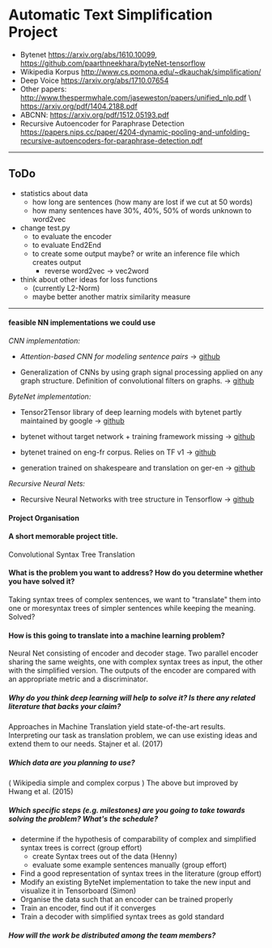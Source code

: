 # Automatic Text Simplification Project

* Bytenet https://arxiv.org/abs/1610.10099, https://github.com/paarthneekhara/byteNet-tensorflow
* Wikipedia Korpus http://www.cs.pomona.edu/~dkauchak/simplification/
* Deep Voice https://arxiv.org/abs/1710.07654
* Other papers: http://www.thespermwhale.com/jaseweston/papers/unified_nlp.pdf \\ https://arxiv.org/pdf/1404.2188.pdf
* ABCNN: https://arxiv.org/pdf/1512.05193.pdf
* Recursive Autoencoder for Paraphrase Detection https://papers.nips.cc/paper/4204-dynamic-pooling-and-unfolding-recursive-autoencoders-for-paraphrase-detection.pdf

----------------------------------------------------------------------------------------
## ToDo
* statistics about data
  * how long are sentences (how many are lost if we cut at 50 words)
  * how many sentences have 30%, 40%, 50% of words unknown to word2vec
* change test.py 
  * to evaluate the encoder
  * to evaluate End2End
  * to create some output maybe? or write an inference file which creates output
    * reverse word2vec -> vec2word
* think about other ideas for loss functions 
  * (currently L2-Norm)
  * maybe better another matrix similarity measure

----------------------------------------------------------------------------------------

#### feasible NN implementations we could use

*CNN implementation:*

* _Attention-based CNN for modeling sentence pairs_
-> [github](https://github.com/galsang/ABCNN)

* Generalization of CNNs by using graph signal processing applied on any graph structure. Definition of convolutional filters on graphs. 
-> [github](https://github.com/mdeff/cnn_graph)

*ByteNet implementation:*

* Tensor2Tensor library of deep learning models with bytenet partly maintained by google -> [github](https://github.com/tensorflow/tensor2tensor) 

* bytenet without target network + training framework missing -> [github](https://github.com/NickShahML/bytenet_tensorflow)

* bytenet trained on eng-fr corpus. Relies on TF v1 -> [github](https://github.com/buriburisuri/ByteNet)

* generation trained on shakespeare and translation on ger-en -> [github](https://github.com/paarthneekhara/byteNet-tensorflow)

*Recursive Neural Nets:*
* Recursive Neural Networks with tree structure in Tensorflow -> [github](https://github.com/erickrf/treernn)

#### Project Organisation

#### A short memorable project title.
Convolutional Syntax Tree Translation

#### What is the problem you want to address? How do you determine whether you have solved it?
Taking syntax trees of complex sentences, we want to "translate" them into one or moresyntax trees of simpler sentences while keeping the meaning.
Solved?

#### How is this going to translate into a machine learning problem?
Neural Net consisting of encoder and decoder stage.
Two parallel encoder sharing the same weights, one with complex syntax trees as input, the other with the simplified version.
The outputs of the encoder are compared with an appropriate metric and a discriminator.

##### Why do you think deep learning will help to solve it? Is there any related literature that backs your claim?
Approaches in Machine Translation yield state-of-the-art results. Interpreting our task as translation problem, we can use existing ideas and extend them to our needs.
Stajner et al. (2017)

##### Which data are you planning to use?
( Wikipedia simple and complex corpus )
The above but improved by Hwang et al. (2015) 

##### Which specific steps (e.g. milestones) are you going to take towards solving the problem? What's the schedule?
- determine if the hypothesis of comparability of complex and simplified syntax trees is correct (group effort)
  - create Syntax trees out of the data (Henny)
  - evaluate some example sentences manually (group effort)
- Find a good representation of syntax trees in the literature (group effort)
- Modify an existing ByteNet implementation to take the new input and visualize it in Tensorboard (Simon)
- Organise the data such that an encoder can be trained properly
- Train an encoder, find out if it converges
- Train a decoder with simplified syntax trees as gold standard

##### How will the work be distributed among the team members?
